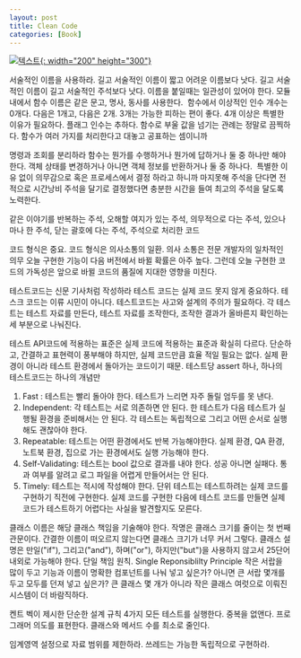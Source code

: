```yaml
---
layout: post
title: Clean Code
categories: [Book]
---
```


[![텍스트](http://image.yes24.com/Goods/11681152/800x0){: width="200" height="300"}](http://www.yes24.com/Product/Goods/11681152?scode=032&OzSrank=1)

서술적인 이름을 사용하라.
길고 서술적인 이름이 짧고 어려운 이름보다 낫다.
길고 서술적인 이름이 길고 서술적인 주석보다 낫다.
이름을 붙일때는 일관성이 있어야 한다. 모듈내에서 함수 이름은 같은 문고, 명사, 동사를 사용한다.
​
함수에서 이상적인 인수 개수는 0개다. 다음은 1개고, 다음은 2개. 3개는 가능한 피하는 편이 좋다. 4개 이상은 특별한 이유가 필요하다.
플래그 인수는 추하다. 함수로 부울 값을 넘기는 관례는 정말로 끔찍하다. 함수가 여러 가지를 처리한다고 대놓고 공표하는 셈이니까

명령과 조회를 분리하라
함수는 뭔가를 수행하거나 뭔가에 답하거나 둘 중 하나만 해야 한다. 객체 상태를 변경하거나 아니면 객체 정보를 반환하거나 둘 중 하나다.
​
특별한 이유 없이 의무감으로 혹은 프로세스에서 결정 하라고 하니까 마지못해 주석을 단다면 전적으로 시간낭비
주석을 달기로 결정했다면 충분한 시간을 들여 최고의 주석을 달도록 노력한다.

같은 이야기를 반복하는 주석, 오해할 여지가 있는 주석, 의무적으로 다는 주석, 있으나 마나 한 주석, 닫는 괄호에 다는 주석, 주석으로 처리한 코드

코드 형식은 중요. 코드 형식은 의사소통의 일환. 의사 소통은 전문 개발자의 일차적인 의무
오늘 구현한 기능이 다음 버전에서 바뀔 확률은 아주 높다. 그런데 오늘 구현한 코드의 가독성은 앞으로 바뀔 코드의 품질에 지대한 영향을 미친다.

테스트코드는 신문 기사처럼 작성하라
테스트 코드는 실제 코드 못지 않게 중요하다. 테스크 코드는 이류 시민이 아니다.
테스트코드는 사고와 설계의 주의가 필요하다.
각 테스트는 테스트 자료를 만든다, 테스트 자료를 조작한다, 조작한 결과가 올바른지 확인하는 세 부분으로 나눠진다.

테스트 API코드에 적용하는 표준은 실제 코드에 적용하는 표준과 확실히 다르다. 단순하고, 간결하고 표현력이 풍부해야 하지만, 실제 코드만큼 효율 적일 필요는 없다. 실제 환경이 아니라 테스트 환경에서 돌아가는 코드이기 때문.
테스트당 assert 하나, 하나의 테스트코드는 하나의 개념만

1. Fast : 테스트는 빨리 돌아야 한다. 테스트가 느리면 자주 돌릴 엄두를 못 낸다.
2. Independent: 각 테스트는 서로 의존하면 안 된다. 한 테스트가 다음 테스트가 실행될 환경을 준비해서는 안 된다. 각 테스트는 독립적으로 그리고 어떤 순서로 실행해도 괜찮아야 한다.
3. Repeatable: 테스트는 어떤 환경에서도 반복 가능해야한다. 실제 환경, QA 환경, 노트북 환경, 집으로 가는 환경에서도 실행 가능해야 한다.
4. Self-Validating: 테스트는 bool 값으로 결과를 내야 한다. 성공 아니면 실패다. 통과 여부를 알려고 로그 파일을 어렵게 만들어서는 안 된다.
5. Timely: 테스트는 적시에 작성해야 한다. 단위 테스트는 테스트하려는 실제 코드를 구현하기 직전에 구현한다. 실제 코드를 구현한 다음에 테스트 코드를 만들면 실제 코드가 테스트하기 어렵다는 	사실을 발견할지도 모른다.

클래스 이름은 해당 클래스 책임을 기술해야 한다. 작명은 클래스 크기를 줄이는 첫 번째 관문이다. 간결한 이름이 떠오르지 않는다면 클래스 크기가 너무 커서 그렇다.
클래스 설명은 만일("if"), 그리고("and"), 하며("or"), 하지만("but")을 사용하지 않고서 25단어 내외로 가능해야 한다.
단일 책임 원칙. Single Reponsiblilty Principle
작은 서랍을 많이 두고 기능과 이름이 명확한 컴포넌트를 나눠 넣고 싶은가? 아니면 큰 서랍 몇개를 두고 모두를 던져 넣고 싶은가?
큰 클래스 몇 개가 아니라 작은 클래스 여럿으로 이뤄진 시스템이 더 바람직하다.

켄트 벡이 제시한 단순한 설계 규칙 4가지
모든 테스트를 실행한다. 중복을 없앤다. 프로그래머 의도를 표현한다. 클래스와 메서드 수를 최소로 줄인다.​

임계영역 설정으로 자료 범위를 제한하라.
쓰레드는 가능한 독립적으로 구현하라.
